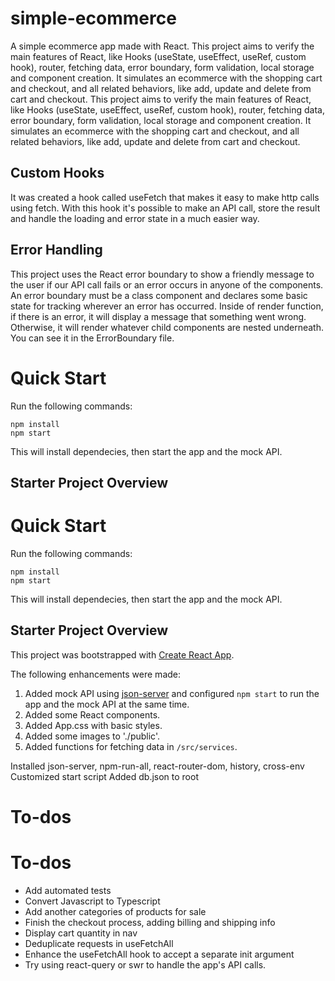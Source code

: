 # simple-ecommerce

A simple ecommerce app made with React.
This project aims to verify the main features of React, like Hooks (useState, useEffect, useRef, custom hook), router, fetching data, error boundary, form validation, local storage and component creation. It simulates an ecommerce with the shopping cart and checkout, and all related behaviors, like add, update and delete from cart and checkout.
This project aims to verify the main features of React, like Hooks (useState, useEffect, useRef, custom hook), router, fetching data, error boundary, form validation, local storage and component creation. It simulates an ecommerce with the shopping cart and checkout, and all related behaviors, like add, update and delete from cart and checkout.

## Custom Hooks

It was created a hook called useFetch that makes it easy to make http calls using fetch. With this hook it's possible to make an API call, store the result and handle the loading and error state in a much easier way.

## Error Handling

This project uses the React error boundary to show a friendly message to the user if our API call fails or an error occurs in anyone of the components. An error boundary must be a class component and declares some basic state for tracking wherever an error has occurred. Inside of render function, if there is an error, it will display a message that something went wrong. Otherwise, it will render whatever child components are nested underneath. You can see it in the ErrorBoundary file.

# Quick Start

Run the following commands:

```
npm install
npm start
```

This will install dependecies, then start the app and the mock API.

## Starter Project Overview

# Quick Start

Run the following commands:

```
npm install
npm start
```

This will install dependecies, then start the app and the mock API.

## Starter Project Overview

This project was bootstrapped with [Create React App](https://github.com/facebook/create-react-app).

The following enhancements were made:

1. Added mock API using [json-server](https://github.com/typicode/json-server) and configured `npm start` to run the app and the mock API at the same time.
1. Added some React components.
1. Added App.css with basic styles.
1. Added some images to './public'.
1. Added functions for fetching data in `/src/services`.

Installed json-server, npm-run-all, react-router-dom, history, cross-env
Customized start script
Added db.json to root

# To-dos

# To-dos

- Add automated tests
- Convert Javascript to Typescript
- Add another categories of products for sale
- Finish the checkout process, adding billing and shipping info
- Display cart quantity in nav
- Deduplicate requests in useFetchAll
- Enhance the useFetchAll hook to accept a separate init argument
- Try using react-query or swr to handle the app's API calls.
